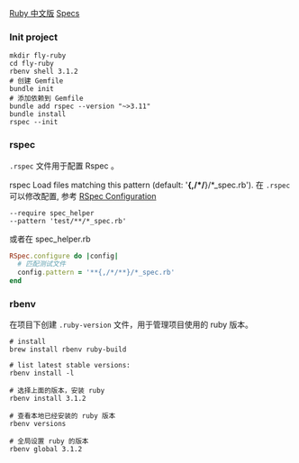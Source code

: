 [Ruby 中文版](https://doc.yonyoucloud.com/doc/wiki/project/ruby/index.html)
[Specs](https://www.betterspecs.org/)
### Init project

```shell
mkdir fly-ruby
cd fly-ruby
rbenv shell 3.1.2
# 创建 Gemfile
bundle init
# 添加依赖到 Gemfile
bundle add rspec --version "~>3.11"
bundle install
rspec --init
```

### rspec

`.rspec` 文件用于配置 Rspec 。

rspec Load files matching this pattern (default: '**{,/*/**}/*_spec.rb').
在 `.rspec` 可以修改配置, 参考 [RSpec Configuration](https://rubydoc.info/gems/rspec-core/RSpec/Core/Configuration)

```text
--require spec_helper
--pattern 'test/**/*_spec.rb'
```

或者在 spec_helper.rb

```ruby
RSpec.configure do |config|
  # 匹配测试文件
  config.pattern = '**{,/*/**}/*_spec.rb'
end
```

### rbenv

在项目下创建 `.ruby-version` 文件，用于管理项目使用的 ruby 版本。

```shell
# install 
brew install rbenv ruby-build

# list latest stable versions:
rbenv install -l

# 选择上面的版本，安装 ruby
rbenv install 3.1.2

# 查看本地已经安装的 ruby 版本
rbenv versions

# 全局设置 ruby 的版本
rbenv global 3.1.2
```